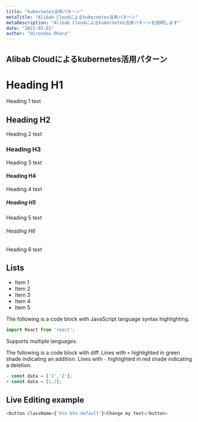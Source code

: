 ```yaml
---
title: "kubernetes活用パターン"
metaTitle: "Alibab Cloudによるkubernetes活用パターン"
metaDescription: "Alibab Cloudによるkubernetes活用パターンを説明します"
date: "2021-03-01"
author: "Hironobu Ohara"
---
```


## Alibab Cloudによるkubernetes活用パターン


# Heading H1
Heading 1 text

## Heading H2
Heading 2 text

### Heading H3
Heading 3 text

#### Heading H4
Heading 4 text

##### Heading H5
Heading 5 text

###### Heading H6
Heading 6 text

## Lists
- Item 1
- Item 2
- Item 3
- Item 4
- Item 5

The following is a code block with JavaScript language syntax highlighting.

```javascript
import React from 'react';
```

Supports multiple languages.

The following is a code block with diff. Lines with `+` highlighted in green shade indicating an addition. Lines with `-` highlighted in red shade indicating a deletion.

```javascript
- const data = ['1','2'];
+ const data = [1,2];
```

## Live Editing example

```javascript react-live=true
<button className={'btn btn-default'}>Change my text</button>
```
